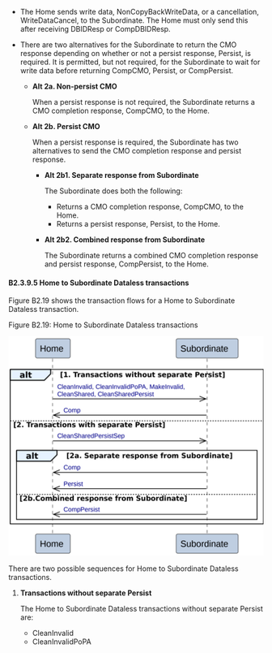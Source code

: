 - The Home sends write data, NonCopyBackWriteData, or a cancellation, WriteDataCancel, to the Subordinate. The Home must only send this after receiving DBIDResp or CompDBIDResp.

- There are two alternatives for the Subordinate to return the CMO response depending on whether or not a persist response, Persist, is required. It is permitted, but not required, for the Subordinate to wait for write data before returning CompCMO, Persist, or CompPersist.

    - **Alt 2a. Non-persist CMO**

        When a persist response is not required, the Subordinate returns a CMO completion response, CompCMO, to the Home.

    - **Alt 2b. Persist CMO**

        When a persist response is required, the Subordinate has two alternatives to send the CMO completion response and persist response.

        - **Alt 2b1. Separate response from Subordinate**

            The Subordinate does both the following:

            - Returns a CMO completion response, CompCMO, to the Home.
            - Returns a persist response, Persist, to the Home.

        - **Alt 2b2. Combined response from Subordinate**

            The Subordinate returns a combined CMO completion response and persist response, CompPersist, to the Home.

#### B2.3.9.5 Home to Subordinate Dataless transactions

Figure B2.19 shows the transaction flows for a Home to Subordinate Dataless transaction.

Figure B2.19: Home to Subordinate Dataless transactions

![Image](page_93/image_000000_da6718e667f25124f7e629edae57e388864159f11d97b4a6b9f3e073b5786caf.png)

There are two possible sequences for Home to Subordinate Dataless transactions.

1. **Transactions without separate Persist**

    The Home to Subordinate Dataless transactions without separate Persist are:

    - CleanInvalid
    - CleanInvalidPoPA
